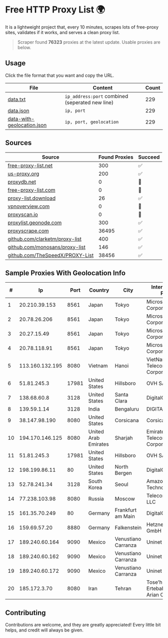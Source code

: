 
# Free HTTP Proxy List 🌍

It is a lightweight project that, every 10 minutes, scrapes lots of free-proxy sites, validates if it works, and serves a clean proxy list.


> Scraper found **76323** proxies at the latest update. Usable proxies are below.

## Usage

Click the file format that you want and copy the URL.


|File|Content|Count|
|----|-------|-----|
|[data.txt](https://raw.githubusercontent.com/themiralay/Proxy-List-World/master/data.txt)|`ip_address:port` combined (seperated new line)|229|
|[data.json](https://raw.githubusercontent.com/themiralay/Proxy-List-World/master/data.json)|`ip, port`|229|
|[data-with-geolocation.json](https://raw.githubusercontent.com/themiralay/Proxy-List-World/master/data-with-geolocation.json)|`ip, port, geolocation`|229|

## Sources

|Source|Found Proxies|Succeed|
|------|-------------|-------|
|[free-proxy-list.net](https://free-proxy-list.net)|300|✅|
|[us-proxy.org](https://www.us-proxy.org)|200|✅|
|[proxydb.net](http://proxydb.net)|0|🚫|
|[free-proxy-list.com](https://free-proxy-list.com/?page=&port=&type%5B%5D=http&type%5B%5D=https&up_time=0&search=Search)|0|🚫|
|[proxy-list.download](https://www.proxy-list.download/HTTP)|26|✅|
|[vpnoverview.com](https://vpnoverview.com/privacy/anonymous-browsing/free-proxy-servers)|0|🚫|
|[proxyscan.io](https://www.proxyscan.io)|0|🚫|
|[proxylist.geonode.com](https://proxylist.geonode.com/api/proxy-list?limit=300&page=1&sort_by=lastChecked&sort_type=desc&protocols=http,https)|300|✅|
|[proxyscrape.com](https://api.proxyscrape.com/v2/?request=displayproxies&protocol=http&timeout=10000&country=all&ssl=all&anonymity=all)|36495|✅|
|[github.com/clarketm/proxy-list](https://raw.githubusercontent.com/clarketm/proxy-list/master/proxy-list-raw.txt)|400|✅|
|[github.com/monosans/proxy-list](https://raw.githubusercontent.com/monosans/proxy-list/main/proxies/http.txt)|146|✅|
|[github.com/TheSpeedX/PROXY-List](https://raw.githubusercontent.com/TheSpeedX/PROXY-List/master/http.txt)|38456|✅|


## Sample Proxies With Geolocation Info

|#|Ip|Port|Country|City|Internet Service Provider|
|-|--|----|-------|----|-------------------------|
|1|20.210.39.153|8561|Japan|Tokyo|Microsoft Corporation|
|2|20.78.26.206|8561|Japan|Tokyo|Microsoft Corporation|
|3|20.27.15.49|8561|Japan|Tokyo|Microsoft Corporation|
|4|20.78.118.91|8561|Japan|Tokyo|Microsoft Corporation|
|5|113.160.132.195|8080|Vietnam|Hanoi|VietNam Post and Telecom Corporation|
|6|51.81.245.3|17981|United States|Hillsboro|OVH SAS|
|7|138.68.60.8|3128|United States|Santa Clara|DigitalOcean, LLC|
|8|139.59.1.14|3128|India|Bengaluru|DIGITALOCEAN|
|9|38.147.98.190|8080|United States|Corsicana|Corsicana ISD|
|10|194.170.146.125|8080|United Arab Emirates|Sharjah|Emirates Telecommunications Corporation|
|11|51.81.245.3|17981|United States|Hillsboro|OVH SAS|
|12|198.199.86.11|80|United States|North Bergen|DigitalOcean, LLC|
|13|52.78.241.34|3128|South Korea|Seoul|Amazon Technologies Inc.|
|14|77.238.103.98|8080|Russia|Moscow|Telecom-Birzha, LLC|
|15|161.35.70.249|80|Germany|Frankfurt am Main|DigitalOcean, LLC|
|16|159.69.57.20|8880|Germany|Falkenstein|Hetzner Online GmbH|
|17|189.240.60.164|9090|Mexico|Venustiano Carranza|Uninet S.A. de C.V.|
|18|189.240.60.162|9090|Mexico|Venustiano Carranza|Uninet S.A. de C.V.|
|19|189.240.60.172|9090|Mexico|Venustiano Carranza|Uninet S.A. de C.V.|
|20|185.172.3.70|8080|Iran|Tehran|Tose'h Fanavari Ertebabat Pasargad Arian Co. PJS|



## Contributing

Contributions are welcome, and they are greatly appreciated! Every
little bit helps, and credit will always be given.

